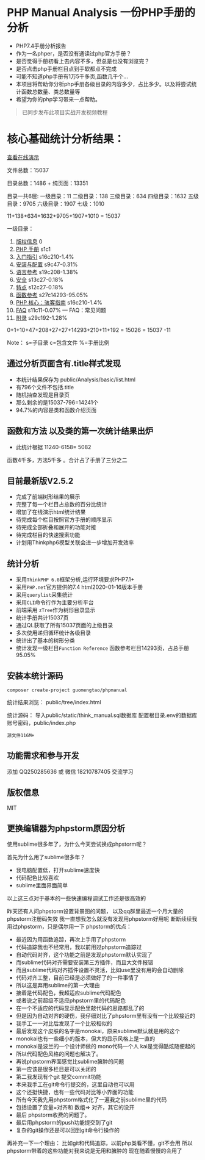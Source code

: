 
PHP Manual Analysis 一份PHP手册的分析
===============

* PHP7.4手册分析报告
* 作为一名phper，是否没有通读过php官方手册？
* 是否觉得手册初看上去内容不多，但总是也没有浏览完？
* 是否点击php手册栏目点到手软都点不完成
* 可能不知道php手册有1万5千多页,函数几千个...
* 本项目将帮助你分析php手册各级目录的内容多少，占比多少。以及将尝试统计函数总数量、类总数量等
* 希望为你的php学习带来一点帮助。

> 已同步发布此项目实战开发视频教程

# 核心基础统计分析结果： 
 
[查看在线演示](http://rinuo.gitee.io/phpmanual/public/tree/index.html)

文件总数：15037

目录总数：1486 + 纯页面：13351

目录一共6层:
    一级目录：11
    二级目录：138
    三级目录：634
    四级目录：1632
    五级目录：9705
    六级目录：1907
    七级：1010


 
11+138+634+1632+9705+1907+1010 = 15037


一级目录：
 
1.  [版权信息](https://www.php.net/manual/zh/copyright.php) 0
2.  [PHP 手册](https://www.php.net/manual/zh/manual.php) s1c1
3.  [入门指引](https://www.php.net/manual/zh/getting-started.php) s16c210-1.4%
4.  [安装与配置](https://www.php.net/manual/zh/install.php) s9c47-0.31%
5.  [语言参考](https://www.php.net/manual/zh/langref.php) s19c208-1.38%
6.  [安全](https://www.php.net/manual/zh/security.php) s13c27-0.18%
7.  [特点](https://www.php.net/manual/zh/features.php) s12c27-0.18%
8.  [函数参考](https://www.php.net/manual/zh/funcref.php) s27c14293-95.05%
9.  [PHP 核心：骇客指南](https://www.php.net/manual/zh/internals2.php) s16c210-1.4%
10.  [FAQ](https://www.php.net/manual/zh/faq.php) s11c11-0.07% — FAQ：常见问题
11.  [附录](https://www.php.net/manual/zh/appendices.php) s29c192-1.28%


0+1+10+47+208+27+27+14293+210+11+192 = 15026 = 15037 -11

Note： s=子目录 c=包含文件 %=手册比例

## 通过分析页面含有.title样式发现
 - 本统计结果保存为 public/Analysis/basic/list.html
 - 有796个文件不包括.title
 - 随机抽查发现是目录页
 - 那么剩余的是15037-796=14241个
 - 94.7%的内容是类和函数介绍页面


##  函数和方法 以及类的第一次统计结果出炉

- 此统计根据 11240-6158= 5082

函数4千多，方法5千多 。合计占了手册了三分之二

## 目前最新版V2.5.2
* 完成了前端树形结果的展示
* 完整了每一个栏目占总数的百分比统计
* 增加了在线演示html统计结果
* 待完成每个栏目按照官方手册的顺序显示
* 待完成全部折叠和展开的功能对接
* 待完成栏目的快速搜索功能
* 计划用Thinkphp6模型关联会进一步增加开发效率

## 统计分析

* 采用`ThinkPHP 6.0`框架分析,运行环境要求PHP7.1+
* 采用`PHP.net`官方提供的7.4 html2020-01-16版本手册
* 采用`querylist`采集统计
* 采用`CLI`命令行作为主要分析平台
* 前端采用 `zTree`作为树形目录显示
* 统计手册共计15037页
* 通过QL获取了所有15037页面的上级目录
* 多次使用递归循环统计各级目录
* 统计出了基本的树形分类
* 统计发现一级栏目`Function Reference` 函数参考栏目14293页，占总手册95.05%


## 安装本统计源码

~~~
composer create-project guomengtao/phpmanual
~~~

统计结果浏览： public/tree/index.html

统计源码：
 导入public/static/think_manual.sql数据库
配置根目录.env的数据库账号密码，public/index.php

~~~
源文件116M+
~~~

  

## 功能需求和参与开发

添加 QQ250285636 或 微信 18210787405 交流学习

## 版权信息

MIT
 
 
 ## 更换编辑器为phpstorm原因分析
 
 使用sublime很多年了，为什么今天尝试换成phpstorm呢？
 
 首先为什么用了sublime很多年？
 - 我电脑配置低，打开sublime速度快
 - 代码配色比较喜欢
 - sublime里面界面简单
 
 以上这三点对于基本的一些快速编程调试工作还是很高效的
 
 昨天还有人问phpstorm设置背景图的问题，
 以及qq群里最近一个月大量的phpstorm注册码失效
 我一直想我怎么就没有发现用phpstorm好用呢
 断断续续我用过phpstorm，只是偶尔用一下
 phpstorm的优点：
 - 最近因为用函数追踪，再次上手用了phpstorm
 - 代码追踪我也不经常用，我以前用过phpstorm追踪过
 - 自动代码对齐，这个功能之前是发现phpstorm默认实现了
 - 而sublime代码对齐需要安装第三方插件，而且大文件报错
 - 而且sublime代码对齐插件设置不灵活，比如use里没有用的会自动删除
 - 代码对齐工整，目前已经是必须做好了的一件事情了
 - 所以这是弃用sublime的第一大理由
 - 接着是代码配色，我超适应sublime代码配色
 - 或者说之前超级不适应phpstorm里的代码配色
 - 在一个不适应的代码显示配色里敲代码的思路都乱了的
 - 但是因为自动对齐的硬伤，我仔细对比了phpstorm里有没有一个比较接近的
 - 我手工一一对比后发现了一个比较相似的
 - 最后发现这个皮肤的名字是monokai，原来sublime默认就是用的这个
 - monokai也有一些细小的版本，但大的显示风格上是一直的
 - monokai是波兰的一个设计师做的 mono代码一个人 kai是觉得酷炫随便起的
 - 所以代码配色风格的问题也解决了。
 - 再说phpstorm界面感觉比sublime臃肿的问题
 - 第一应该是很多栏目是可以关闭的
 - 第二我发现有个git 提交commit功能
 - 本来我手工在git命令行提交的，这里自动也可以用
 - 这个还挺快捷，也有一些代码对比等小界面的功能
 - 所有今天我先用phpstorm格式化了一遍我之前sublime里的代码
 - 包括设置了变量=对齐和 数组=> 对齐，其它的没开
 - 最后 phpstorm收费的问题了。
 - 最后用phpstorm的push功能提交到了git
 - 复杂的git操作还是可以回到git命令行操作的
 
再补充一下一个理由：
比如git和代码追踪，以前php类看不懂，git不会用
所以phpstorm带着的这些功能对我来说是无用和臃肿的
现在随着慢慢的会用了
 
 